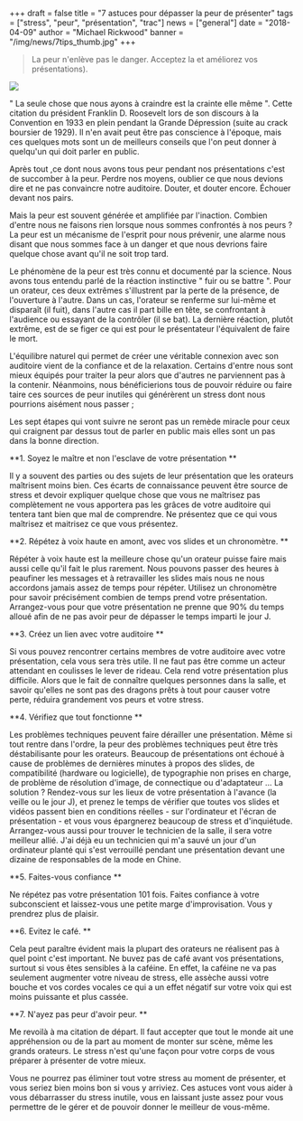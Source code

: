 +++
draft = false
title = "7 astuces pour dépasser la peur de présenter"
tags = ["stress", "peur", "présentation", "trac"]
news = ["general"]
date = "2018-04-09"
author = "Michael Rickwood"
banner = "/img/news/7tips_thumb.jpg"
+++
> La peur n'enlève pas le danger. Acceptez la et améliorez vos présentations).

![](/img/news/quote-roosevelt.jpg)

" La seule chose que nous ayons à craindre est la crainte elle même ". Cette citation du président Franklin D. Roosevelt lors de son discours à la Convention en 1933 en plein pendant la Grande Dépression (suite au crack boursier de 1929). Il n'en avait peut être pas conscience à l'époque, mais ces quelques mots sont un de meilleurs conseils que l'on peut donner à quelqu'un qui doit parler en public.



Après tout ,ce dont nous avons tous peur pendant nos présentations c'est de succomber à la peur. Perdre nos moyens, oublier ce que nous devions dire et ne pas convaincre notre auditoire. Douter, et douter encore. Échouer devant nos pairs.



Mais la peur est souvent générée et amplifiée par l'inaction. Combien d'entre nous ne faisons rien lorsque nous sommes confrontés à nos peurs ? La peur est un mécanisme de l'esprit pour nous prévenir, une alarme nous disant que nous sommes face à un danger et que nous devrions faire quelque chose avant qu'il ne soit trop tard.



Le phénomène de la peur est très connu et documenté par la science. Nous avons tous entendu parlé de la réaction instinctive " fuir ou se battre ". Pour un orateur, ces deux extrêmes s'illustrent par la perte de la présence, de l'ouverture à l'autre. Dans un cas, l'orateur se renferme sur lui-même et disparaît (il fuit), dans l'autre cas il part bille en tête, se confrontant à l'audience ou essayant de la contrôler (il se bat). La dernière réaction, plutôt extrême, est de se figer ce qui est pour le présentateur l'équivalent de faire le mort.



L'équilibre naturel qui permet de créer une véritable connexion avec son auditoire vient de la confiance et de la relaxation. Certains d'entre nous sont mieux équipés pour traiter la peur alors que d'autres ne parviennent pas à la contenir. Néanmoins, nous bénéficierions tous de pouvoir réduire ou faire taire ces sources de peur inutiles qui générèrent un stress dont nous pourrions aisément nous passer ;



Les sept étapes qui vont suivre ne seront pas un remède miracle pour ceux qui craignent par dessus tout de parler en public mais elles sont un pas dans la bonne direction.



**1.	Soyez le maître et non l'esclave de votre présentation **

Il y a souvent des parties ou des sujets de leur présentation que les orateurs maîtrisent moins bien. Ces écarts de connaissance peuvent être source de stress et devoir expliquer quelque chose que vous ne maîtrisez pas complètement ne vous apportera pas les grâces de votre auditoire qui tentera tant bien que mal de comprendre. Ne présentez que ce qui vous maîtrisez et maitrisez ce que vous présentez.



**2.	Répétez à voix haute en amont, avec vos slides et un chronomètre.**

Répéter à voix haute est la meilleure chose qu'un orateur puisse faire mais aussi celle qu'il fait le plus rarement. Nous pouvons passer des heures à peaufiner les messages et à retravailler les slides mais nous ne nous accordons jamais assez de temps pour répéter. Utilisez un chronomètre pour savoir précisément combien de temps prend votre présentation. Arrangez-vous pour que votre présentation ne prenne que 90% du temps alloué afin de ne pas avoir peur de dépasser le temps imparti le jour J.

**3.	Créez un lien avec votre auditoire**

Si vous pouvez rencontrer certains membres de votre auditoire avec votre présentation, cela vous sera très utile. Il ne faut pas être comme un acteur attendant en coulisses le lever de rideau. Cela rend votre présentation plus difficile. Alors que le fait de connaître quelques personnes dans la salle, et savoir qu'elles ne sont pas des dragons prêts à tout pour causer votre perte, réduira grandement vos peurs et votre stress.



**4.	Vérifiez que tout fonctionne**

Les problèmes techniques peuvent faire dérailler une présentation. Même si tout rentre dans l'ordre, la peur des problèmes techniques peut être très déstabilisante pour les orateurs. Beaucoup de présentations ont échoué à cause de problèmes de dernières minutes à propos des slides, de compatibilité (hardware ou logicielle), de typographie non prises en charge, de problème de résolution d'image, de connectique ou d'adaptateur … La solution ? Rendez-vous sur les lieux de votre présentation à l'avance (la veille ou le jour J), et prenez le temps de vérifier que toutes vos slides et vidéos passent bien en conditions réelles - sur l'ordinateur et l'écran de présentation - et vous vous épargnerez beaucoup de stress et d'inquiétude. Arrangez-vous aussi pour trouver le technicien de la salle, il sera votre meilleur allié. J'ai déjà eu un technicien qui m'a sauvé un jour d'un ordinateur planté qui s'est verrouillé pendant une présentation devant une dizaine de responsables de la mode en Chine.



**5.	Faites-vous confiance**

Ne répétez pas votre présentation 101 fois. Faites confiance à votre subconscient et laissez-vous une petite marge d'improvisation. Vous y prendrez plus de plaisir.



**6.	Evitez le café.**

Cela peut paraître évident mais la plupart des orateurs ne réalisent pas à quel point c'est important. Ne buvez pas de café avant vos présentations, surtout si vous êtes sensibles à la caféine. En effet, la caféine ne va pas seulement augmenter votre niveau de stress, elle assèche aussi votre bouche et vos cordes vocales ce qui a un effet négatif sur votre voix qui est moins puissante et plus cassée. 



**7.	N'ayez pas peur d'avoir peur.**

Me revoilà à ma citation de départ. Il faut accepter que tout le monde ait une appréhension ou de la part au moment de monter sur scène, même les grands orateurs. Le stress n'est qu'une façon pour votre corps de vous préparer à présenter de votre mieux.



Vous ne pourrez pas éliminer tout votre stress au moment de présenter, et vous seriez bien moins bon si vous y arriviez. Ces astuces vont vous aider à vous débarrasser du stress inutile, vous en laissant juste assez pour vous permettre de le gérer et de pouvoir donner le meilleur de vous-même.
